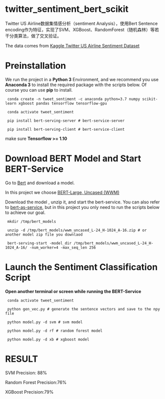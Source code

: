 # twitter_sentiment_bert_scikit
Twitter US Airline数据集情感分析（sentiment Analysis），使用Bert Sentence encoding作为特征，实现了SVM、XGBoost、RandomForest（随机森林）等若干分类算法，做了交叉验证。

The data comes from [Kaggle Twitter US Airline Sentiment Dataset](https://www.kaggle.com/crowdflower/twitter-airline-sentiment)



# Preinstallation

We run the project in a **Python 3** Environment, and we recommend you use **Anaconda 3** to install the required package with the scripts below. Of course you can use **pip** to install.


```
 conda create -n tweet_sentiment -c anaconda python=3.7 numpy scikit-learn xgboost pandas tensorflow tensorflow-gpu

 conda activate tweet_sentiment

 pip install bert-serving-server # bert-service-server

 pip install bert-serving-client # bert-service-client

```

make sure **Tensorflow >= 1.10**

# Download BERT Model and Start BERT-Service

Go to [Bert](https://github.com/google-research/bert#pre-trained-models) and download a model. 

In this project we choose [BERT-Large, Uncased (WWM)](https://storage.googleapis.com/bert_models/2019_05_30/wwm_uncased_L-24_H-1024_A-16.zip)

Download the model , unzip it, and start the bert-service. You can also refer to [bert-as-service](https://github.com/hanxiao/bert-as-service), but in this project you only need to run the scripts below to achieve our goal.

```
 mkdir /tmp/bert_models

 unzip -d /tmp/bert_models/wwm_uncased_L-24_H-1024_A-16.zip # or another model zip file you downlaod

 bert-serving-start -model_dir /tmp/bert_models/wwm_uncased_L-24_H-1024_A-16/ -num_worker=4 -max_seq_len 256

```

# Launch the Sentiment Classification Script

**Open another terminal or screen while running the BERT-Service**

```
 conda activate tweet_sentiment

 python gen_vec.py # generate the sentence vectors and save to the npy file

 python model.py -d svm # svm model

 python model.py -d rf # random forest model

 python model.py -d xb # xgboost model

```


# RESULT

SVM Precision: 88%

Random Forest Precision:76%

XGBoost Precision:79%
